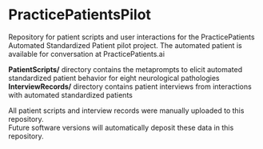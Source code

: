 # PracticePatientsPilot

Repository for patient scripts and user interactions for the PracticePatients Automated Standardized Patient pilot project. The automated patient is available for conversation at PracticePatients.ai

**PatientScripts/** directory contains the metaprompts to elicit automated standardized patient behavior for eight neurological pathologies   
**InterviewRecords/** directory contains patient interviews from interactions with automated standardized patients


All patient scripts and interview records were manually uploaded to this repository.  
Future software versions will automatically deposit these data in this repository.
